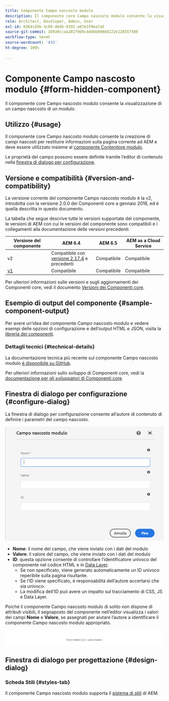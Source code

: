 ```yaml
---
title: Componente Campo nascosto modulo
description: Il componente core Campo nascosto modulo consente la visualizzazione di un campo nascosto di un modulo.
role: Architect, Developer, Admin, User
exl-id: 0364cd3b-3c09-46db-9392-a67e3f9ea7a5
source-git-commit: 16930ccaa281f9d9c4ddbb890d4222e128557580
workflow-type: tm+mt
source-wordcount: '433'
ht-degree: 100%

---
```


# Componente Campo nascosto modulo {#form-hidden-component}

Il componente core Campo nascosto modulo consente la visualizzazione di un campo nascosto di un modulo.

## Utilizzo {#usage}

Il componente core Campo nascosto modulo consente la creazione di campi nascosti per restituire informazioni sulla pagina corrente ad AEM e deve essere utilizzato insieme al [componente Contenitore modulo](form-container.md).

Le proprietà del campo possono essere definite tramite l’editor di contenuto nella [finestra di dialogo per configurazione](form-hidden.md).

## Versione e compatibilità {#version-and-compatibility}

La versione corrente del componente Campo nascosto modulo è la v2, introdotta con la versione 2.0.0 dei Componenti core a gennaio 2018, ed è quella descritta in questo documento.

La tabella che segue descrive tutte le versioni supportate del componente, le versioni di AEM con cui le versioni del componente sono compatibili e i collegamenti alla documentazione delle versioni precedenti.

| Versione del componente | AEM 6.4 | AEM 6.5 | AEM as a Cloud Service |
|--- |--- |--- |---|
| v2 | Compatibile  con<br>[versione 2.17.4](/help/versions.md) e precedenti | Compatibile | Compatibile |
| [v1](/help/components/v1/form-hidden-v1.md) | Compatibile | Compatibile | Compatibile |

Per ulteriori informazioni sulle versioni e sugli aggiornamenti dei Componenti core, vedi il documento [Versioni dei Componenti core](/help/versions.md).

## Esempio di output del componente {#sample-component-output}

Per avere un’idea del componente Campo nascosto modulo e vedere esempi delle opzioni di configurazione e dell’output HTML e JSON, visita la [libreria dei componenti](https://adobe.com/go/aem_cmp_library_form_hidden_it).

### Dettagli tecnici {#technical-details}

La documentazione tecnica più recente sul componente Campo nascosto modulo [è disponibile su GitHub](https://adobe.com/go/aem_cmp_tech_form_hidden_v2_it).

Per ulteriori informazioni sullo sviluppo di Componenti core, vedi la [documentazione per gli sviluppatori di Componenti core](/help/developing/overview.md).

## Finestra di dialogo per configurazione {#configure-dialog}

La finestra di dialogo per configurazione consente all’autore di contenuto di definire i parametri del campo nascosto.

![Finestra di dialogo per modifica del componente Campo nascosto modulo](/help/assets/form-hidden-edit.png)

* **Nome**: il nome del campo, che viene inviato con i dati del modulo
* **Valore**: il valore del campo, che viene inviato con i dati del modulo
* **ID**: questa opzione consente di controllare l’identificatore univoco del componente nel codice HTML e in [Data Layer](/help/developing/data-layer/overview.md).
   * Se non specificato, viene generato automaticamente un ID univoco reperibile sulla pagina risultante.
   * Se l’ID viene specificato, è responsabilità dell’autore accertarsi che sia univoco.
   * La modifica dell’ID può avere un impatto sul tracciamento di CSS, JS e Data Layer.

Poiché il componente Campo nascosto modulo di solito non dispone di attributi visibili, il segnaposto del componente nell’editor visualizza i valori dei campi **Nome** e **Valore**, se assegnati per aiutare l’autore a identificare il componente Campo nascosto modulo appropriato.

![Esempio di componente Campo nascosto modulo](/help/assets/form-hidden-example.png)

## Finestra di dialogo per progettazione {#design-dialog}

### Scheda Stili {#styles-tab}

Il componente Campo nascosto modulo supporta il [sistema di stili](/help/get-started/authoring.md#component-styling) di AEM.
